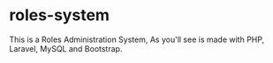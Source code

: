 # roles-system
This is a Roles Administration System, As you'll see is made with PHP, Laravel, MySQL and Bootstrap.